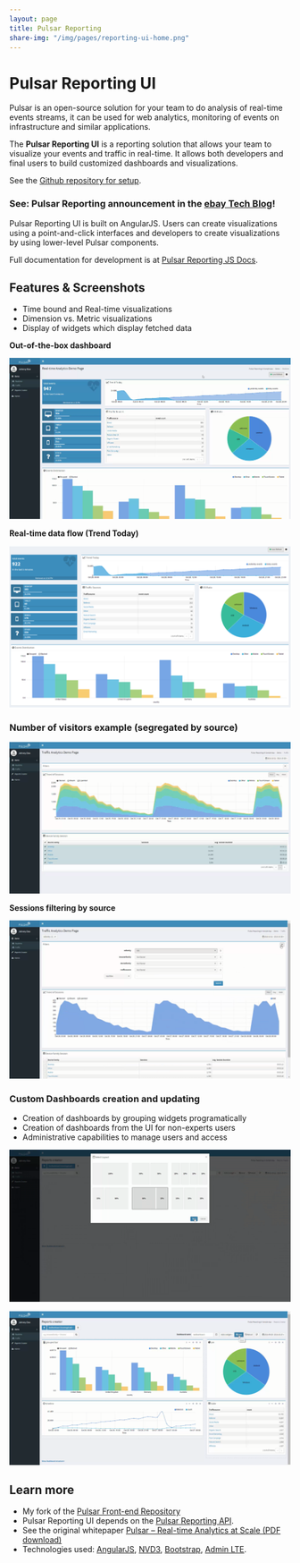 ```yaml
---
layout: page
title: Pulsar Reporting
share-img: "/img/pages/reporting-ui-home.png"
---
```

Pulsar Reporting UI
===================

Pulsar is an open-source solution for your team to do analysis of real-time events streams, it can be used for web analytics, monitoring of events on infrastructure and similar applications. 

The **Pulsar Reporting UI** is a reporting solution that allows your team to visualize your events and traffic in real-time. It allows both developers and final users to build customized dashboards and visualizations.

See the [Github repository for setup](https://github.com/miguelrincon/pulsar-reporting-ui).

### See: Pulsar Reporting announcement in the [ebay Tech Blog](https://www.ebayinc.com/stories/blogs/tech/announcing-pulsar-reporting-near-real-time-metrics-reporting-framework/)!

Pulsar Reporting UI is built on AngularJS. Users can create visualizations using a point-and-click interfaces and developers to create visualizations by using lower-level Pulsar components.

Full documentation for development is at [Pulsar Reporting JS Docs](https://miguelrincon.github.io/pulsar-reporting-ui/#/api).

## Features & Screenshots

- Time bound and Real-time visualizations
- Dimension vs. Metric visualizations
- Display of widgets which display fetched data

**Out-of-the-box dashboard**

![Dashboard](/img/pages/reporting-ui-home.png)

**Real-time data flow (Trend Today)**

![Details](/img/pages/reporting-ui-home-detail.png)

### Number of visitors example (segregated by source)

![Sessions by source](/img/pages/reporting-ui-sessions.png)

**Sessions filtering by source**

![Sessions one source](/img/pages/reporting-ui-sessions-filtered.png)

### Custom Dashboards creation and updating

- Creation of dashboards by grouping widgets programatically
- Creation of dashboards from the UI for non-experts users
- Administrative capabilities to manage users and access

![Dashboard Create](/img/pages/reporting-ui-custom-dashboard-create.png)

![Dashboard Edit](/img/pages/reporting-ui-custom-dashboard-edit.png)

## Learn more

- My fork of the [Pulsar Front-end Repository](https://github.com/miguelrincon/pulsar-reporting-ui)
- Pulsar Reporting UI depends on the [Pulsar Reporting API](https://github.com/pulsarIO/pulsar-reporting-api).
- See the original whitepaper [Pulsar – Real-time Analytics at Scale (PDF download)](https://github.com/pulsarIO/realtime-analytics/wiki/documents/Whitepaper_Pulsar_Real-timeAnalyticsatScale.pdf)
- Technologies used: [AngularJS](https://angularjs.org/), [NVD3](http://nvd3.org/), [Bootstrap](https://getbootstrap.com), [Admin LTE](https://adminlte.io/).

